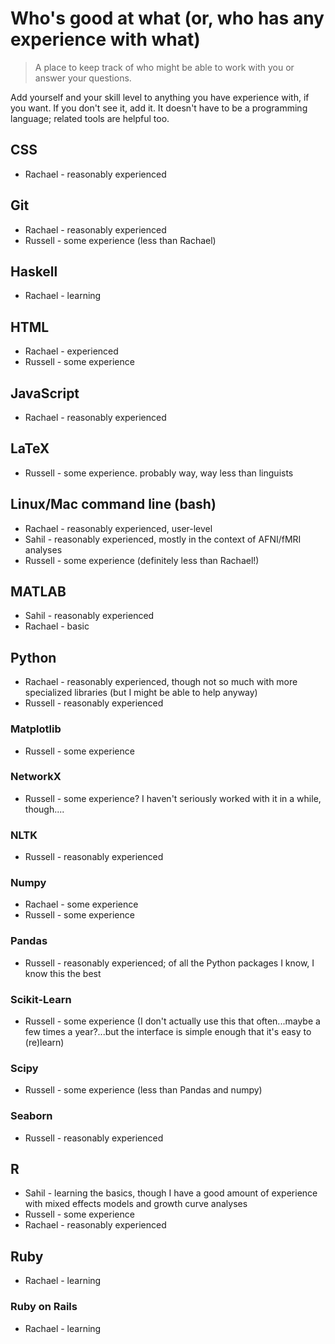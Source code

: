 # Who's good at what (or, who has any experience with what)

>A place to keep track of who might be able to work with you or answer your questions.

Add yourself and your skill level to anything you have experience with, if you want.
If you don't see it, add it. It doesn't have to be a programming language; related
tools are helpful too.

## CSS

* Rachael - reasonably experienced

## Git

* Rachael - reasonably experienced
* Russell - some experience (less than Rachael)

## Haskell

* Rachael - learning

## HTML

* Rachael - experienced
* Russell - some experience

## JavaScript

* Rachael - reasonably experienced

## LaTeX

* Russell - some experience. probably way, way less than linguists

## Linux/Mac command line (bash)

* Rachael - reasonably experienced, user-level
* Sahil - reasonably experienced, mostly in the context of AFNI/fMRI analyses
* Russell - some experience (definitely less than Rachael!)

## MATLAB

* Sahil - reasonably experienced
* Rachael - basic

## Python

* Rachael - reasonably experienced, though not so much with more specialized
libraries (but I might be able to help anyway)
* Russell - reasonably experienced

### Matplotlib

* Russell - some experience

### NetworkX

* Russell - some experience? I haven't seriously worked with it in a while, though....

### NLTK

* Russell - reasonably experienced

### Numpy

* Rachael - some experience
* Russell - some experience

### Pandas

* Russell - reasonably experienced; of all the Python packages I know, I know this the best

### Scikit-Learn

* Russell - some experience (I don't actually use this that often...maybe a few times a year?...but the interface is simple enough that it's easy to (re)learn)

### Scipy

* Russell - some experience (less than Pandas and numpy)

### Seaborn

* Russell - reasonably experienced

## R

* Sahil - learning the basics, though I have a good amount of experience with mixed effects models and growth curve analyses
* Russell - some experience
* Rachael - reasonably experienced

## Ruby

* Rachael - learning

### Ruby on Rails

* Rachael - learning
